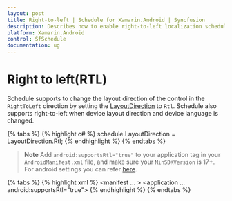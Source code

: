 ```yaml
---
layout: post
title: Right-to-left | Schedule for Xamarin.Android | Syncfusion
description: Describes how to enable right-to-left localization schedule.
platform: Xamarin.Android
control: SfSchedule
documentation: ug
---
```


# Right to left(RTL)
Schedule supports to change the layout direction of the control in the `RightToLeft` direction by setting the [LayoutDirection](https://developer.xamarin.com/api/type/Android.Views.LayoutDirection/) to `Rtl`.  Schedule also supports right-to-left when device layout direction and device language is changed.

{% tabs %}
{% highlight c# %}
schedule.LayoutDirection = LayoutDirection.Rtl;
{% endhighlight %}
{% endtabs %}

>**Note**
Add `android:supportsRtl="true"` to your application tag in your `AndroidManifest.xml` file, and make sure your `MinSDKVersion` is 17+. For android settings you can refer [here](https://docs.microsoft.com/en-us/xamarin/android/app-fundamentals/localization#right-to-left-rtl-languages).

{% tabs %}
{% highlight xml %}
<manifest ... >
<uses-sdk android:minSdkVersion="17" />
<application ... android:supportsRtl="true">
</application>
</manifest>
{% endhighlight %}
{% endtabs %}

